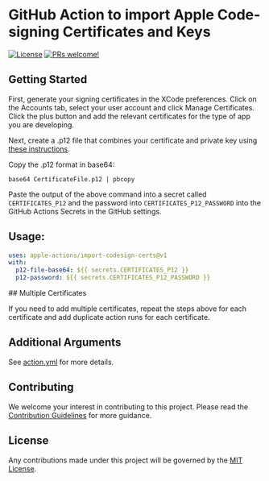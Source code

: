 # GitHub Action to import Apple Code-signing Certificates and Keys

[![License](https://img.shields.io/badge/license-MIT-green.svg?style=flat)](LICENSE)
[![PRs welcome!](https://img.shields.io/badge/PRs-welcome-brightgreen.svg)](CONTRIBUTING.md)

## Getting Started

First, generate your signing certificates in the XCode preferences. Click on the Accounts tab, select your user account and click Manage Certificates. Click the plus button and add the relevant certificates for the type of app you are developing.

Next, create a .p12 file that combines your certificate and private key using [these instructions](https://calvium.com/how-to-make-a-p12-file/). 

Copy the .p12 format in base64:

```
base64 CertificateFile.p12 | pbcopy
```

Paste the output of the above command into a secret called `CERTIFICATES_P12` and the password into `CERTIFICATES_P12_PASSWORD` into the GitHub Actions Secrets in the GitHub settings.
## Usage:

```yaml
uses: apple-actions/import-codesign-certs@v1
with: 
  p12-file-base64: ${{ secrets.CERTIFICATES_P12 }}
  p12-password: ${{ secrets.CERTIFICATES_P12_PASSWORD }}
```

## Multiple Certificates

If you need to add multiple certificates, repeat the steps above for each certificate and add duplicate action runs for each certificate.

## Additional Arguments

See [action.yml](action.yml) for more details.

## Contributing

We welcome your interest in contributing to this project. Please read the [Contribution Guidelines](CONTRIBUTING.md) for more guidance.

## License

Any contributions made under this project will be governed by the [MIT License](LICENSE).

